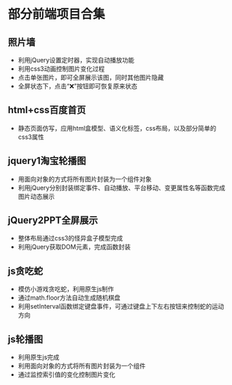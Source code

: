 # 部分前端项目合集

## 照片墙
* 利用jQuery设置定时器，实现自动播放功能
* 利用css3动画控制图片变化过程
* 点击单张图片，即可全屏展示该图，同时其他图片隐藏
* 全屏状态下，点击“❌”按钮即可恢复原来状态

## html+css百度首页
* 静态页面仿写，应用html盒模型、语义化标签，css布局，以及部分简单的css3属性

## jquery1淘宝轮播图
* 用面向对象的方式将所有图片封装为一个组件对象
* 利用jQuery分别封装绑定事件、自动播放、平台移动、变更属性名等函数完成图片动态展示

## jQuery2PPT全屏展示
* 整体布局通过css3的怪异盒子模型完成
* 利用jQuery获取DOM元素，完成函数封装

## js贪吃蛇
* 模仿小游戏贪吃蛇，利用原生js制作
* 通过math.floor方法自动生成随机棋盘
* 利用setInterval函数绑定键盘事件，可通过键盘上下左右按钮来控制蛇的运动方向


## js轮播图
* 利用原生js完成
* 利用面向对象的方式将所有图片封装为一个组件
* 通过监控索引值的变化控制图片变化
